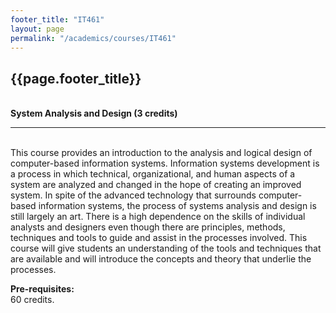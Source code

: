 ```yaml
---
footer_title: "IT461"
layout: page
permalink: "/academics/courses/IT461"
---
```


## {{page.footer_title}}

\
**System Analysis and Design (3 credits)**

---

\
This course provides an introduction to the analysis and logical design of computer-based information systems. Information systems development is a process in which technical, organizational, and human aspects of a system are analyzed and changed in the hope of creating an improved system. In spite of the advanced technology that surrounds computer-based information systems, the process of systems analysis and design is still largely an art. There is a high dependence on the skills of individual analysts and designers even though there are principles, methods, techniques and tools to guide and assist in the processes involved. This course will give students an understanding of the tools and techniques that are available and will introduce the concepts and theory that underlie the processes.

**Pre-requisites:**
\
60 credits.
